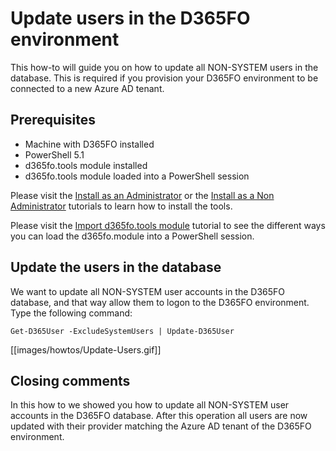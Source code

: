 ﻿# **Update users in the D365FO environment**

This how-to will guide you on how to update all NON-SYSTEM users in the database. This is required if you provision your D365FO environment to be connected to a new Azure AD tenant.

## **Prerequisites**
* Machine with D365FO installed
* PowerShell 5.1
* d365fo.tools module installed
* d365fo.tools module loaded into a PowerShell session

Please visit the [Install as an Administrator](https://github.com/d365collaborative/d365fo.tools/wiki/Tutorial-First-Time-Install-Administrator) or the [Install as a Non Administrator](https://github.com/d365collaborative/d365fo.tools/wiki/Tutorial-First-Time-Install-Non-Administrator) tutorials to learn how to install the tools.

Please visit the [Import d365fo.tools module](https://github.com/d365collaborative/d365fo.tools/wiki/Tutorial-Import-Module) tutorial to see the different ways you can load the d365fo.module into a PowerShell session.

## **Update the users in the database**
We want to update all NON-SYSTEM user accounts in the D365FO database, and that way allow them to logon to the D365FO environment. Type the following command:

```
Get-D365User -ExcludeSystemUsers | Update-D365User
```

[[images/howtos/Update-Users.gif]]

## **Closing comments**
In this how to we showed you how to update all NON-SYSTEM user accounts in the D365FO database. After this operation all users are now updated with their provider matching the Azure AD tenant of the D365FO environment.